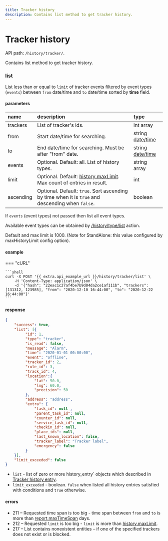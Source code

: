 ```yaml
---
title: Tracker history
description: Contains list method to get tracker history.
---
```


# Tracker history

API path: `/history/tracker/`.

Contains list method to get tracker history.

### list

List less than or equal to `limit` of tracker events filtered by event types (`events`) between `from` date/time 
and `to` date/time sorted by **time** field.

#### parameters

| name | description | type |
| :----- | :-----  | :----- |
| trackers | List of tracker's ids. | int array |
| from | Start date/time for searching. | string [date/time](../../../getting-started.md#data-types) |
| to | End date/time for searching. Must be after "from" date. | string [date/time](../../../getting-started.md#data-types) |
| events | Optional. Default: all. List of history types. | string array |
| limit | Optional. Default: [history.maxLimit](../dealer.md). Max count of entries in result. | int |
| ascending | Optional. Default: `true`. Sort ascending by time when it is `true` and descending when `false`. | boolean |

If `events` (event types) not passed then list all event types.

Available event types can be obtained by [/history/type/list](./history_type.md#list) action.

Default and max limit is 1000. (Note for StandAlone: this value configured by maxHistoryLimit config option).

#### example

=== "cURL"

    ```shell
    curl -X POST '{{ extra.api_example_url }}/history/tracker/list' \
        -H 'Content-Type: application/json' \ 
        -d '{"hash": "22eac1c27af4be7b9d04da2ce1af111b", "trackers": [131312, 123985], "from": "2020-12-10 16:44:00", "to": "2020-12-22 16:44:00"}'
    ```

#### response

```json
{
    "success": true,
    "list": [{
         "id": 1,
         "type": "tracker",
         "is_read": false,
         "message": "Alarm",
         "time": "2020-01-01 00:00:00",
         "event": "offline",
         "tracker_id": 2,
         "rule_id": 3,
         "track_id": 4,
         "location":{ 
             "lat": 50.0,
             "lng": 60.0,
             "precision": 50
         },
         "address": "address",
         "extra": {
             "task_id": null ,
             "parent_task_id": null,
             "counter_id": null,
             "service_task_id": null,
             "checkin_id": null,
             "place_ids": null,
             "last_known_location": false,
             "tracker_label": "Tracker label",
             "emergency": false
         }
    }],
    "limit_exceeded": false
}
```

* `list` - list of zero or more history_entry` objects which described in [Tracker history entry](./index.md#tracker-history-entry). 
* `limit_exceeded` - boolean. `false` when listed all history entries satisfied with conditions and `true` otherwise.

#### errors

* 211 – Requested time span is too big - time span between `from` and `to` is more than [report.maxTimeSpan](../dealer.md) days.
* 212 – Requested `limit` is too big - `limit` is more than [history.maxLimit](../dealer.md).
* 217 – List contains nonexistent entities – if one of the specified trackers does not exist or is blocked.
